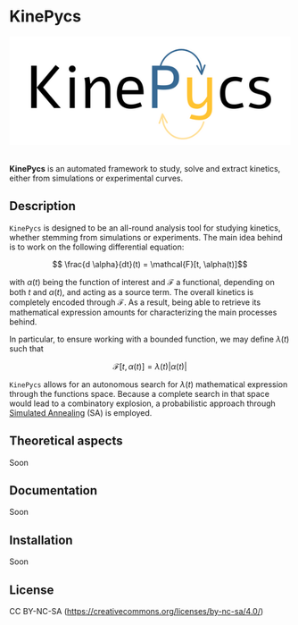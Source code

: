 # KinePycs

<div style="text-align:center;"> <img src="KinePycs.png" /> </div>

<br />

**KinePycs** is an automated framework to study, solve and extract kinetics, either from simulations or experimental curves.

## Description

`KinePycs` is designed to be an all-round analysis tool for studying kinetics, whether stemming from simulations or experiments. The main idea behind is to work on the following differential equation:

$$ \frac{d \alpha}{dt}(t) = \mathcal{F}[t, \alpha(t)]$$

with $\alpha(t)$ being the function of interest and $\mathcal{F}$ a functional, depending on both $t$ and $\alpha(t)$, and acting as a source term. The overall kinetics is completely encoded through $\mathcal{F}$. As a result, being able to retrieve its mathematical expression amounts for characterizing the main processes behind. 

In particular, to ensure working with a bounded function, we may define $\lambda(t)$ such that

$$ \mathcal{F}[t, \alpha(t)] = \lambda(t) |\alpha(t)| $$

`KinePycs` allows for an autonomous search for $\lambda(t)$ mathematical expression through the functions space. Because a complete search in that space would lead to a combinatory explosion, a probabilistic approach through [Simulated Annealing](https://en.wikipedia.org/wiki/Simulated_annealing) (SA) is employed.

## Theoretical aspects

Soon

## Documentation

Soon

## Installation

Soon

## License

CC BY-NC-SA (https://creativecommons.org/licenses/by-nc-sa/4.0/)